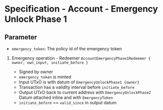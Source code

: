 # Specification - Account - Emergency Unlock Phase 1

## Parameter

- `emergency_token`: The policy id of the emergency token

1. Emergency operation - Redeemer `AccountEmergencyPhase1Redeemer { owner, own_input, initiate_before }`

   - Signed by owner
   - `emergency_token` is minted
   - Input UTxO is with datum of `EmergencyUnlockPhase1 {owner}`
   - Transaction has a validity interval before `initiate_before`
   - Output UTxO back to current address with `EmergencyUnlockPhase2` Datum attached inline and with `EmergencyToken`
   - `initiate_before` == `valid_since` in output datum
